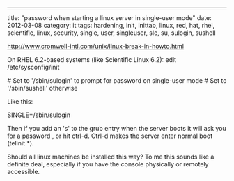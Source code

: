 ---
title: "password when starting a linux server in single-user mode"
date: 2012-03-08
category: it
tags: hardening, init, inittab, linux, red, hat, rhel, scientific, linux, security, single, user, singleuser, slc, su, sulogin, sushell

http://www.cromwell-intl.com/unix/linux-break-in-howto.html

On RHEL 6.2-based systems (like Scientific Linux 6.2): edit /etc/sysconfig/init

\# Set to '/sbin/sulogin' to prompt for password on single-user mode # Set to '/sbin/sushell' otherwise

Like this:

SINGLE=/sbin/sulogin

Then if you add an 's' to the grub entry when the server boots it will ask you for a password , or hit ctrl-d. Ctrl-d makes the server enter normal boot (telinit \*).

Should all linux machines be installed this way? To me this sounds like a definite deal, especially if you have the console physically or remotely accessible.
